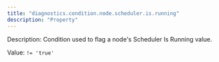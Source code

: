 ```yaml
---
title: "diagnostics.condition.node.scheduler.is.running"
description: "Property"
---
```


Description: Condition used to flag a node's Scheduler Is Running value.

Value: `!= 'true'`